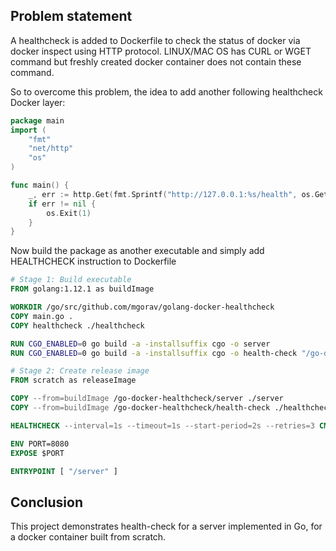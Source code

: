 ## Problem statement

A healthcheck is added to Dockerfile to check the status of docker via docker inspect using HTTP protocol. LINUX/MAC OS has CURL or WGET command but freshly created docker container does not contain these command.

So to overcome this problem, the idea to add another following healthcheck Docker layer:

```go
package main
import (
	"fmt"
	"net/http"
	"os"
)

func main() {
	_, err := http.Get(fmt.Sprintf("http://127.0.0.1:%s/health", os.Getenv("PORT")))
	if err != nil {
		os.Exit(1)
	}
}
```

Now build the package as another executable and simply add HEALTHCHECK instruction to Dockerfile

```dockerfile
# Stage 1: Build executable
FROM golang:1.12.1 as buildImage

WORKDIR /go/src/github.com/mgorav/golang-docker-healthcheck
COPY main.go .
COPY healthcheck ./healthcheck

RUN CGO_ENABLED=0 go build -a -installsuffix cgo -o server
RUN CGO_ENABLED=0 go build -a -installsuffix cgo -o health-check "/go-docker-healthcheck/healthcheck"

# Stage 2: Create release image
FROM scratch as releaseImage

COPY --from=buildImage /go-docker-healthcheck/server ./server
COPY --from=buildImage /go-docker-healthcheck/health-check ./healthcheck

HEALTHCHECK --interval=1s --timeout=1s --start-period=2s --retries=3 CMD [ "/healthcheck" ]

ENV PORT=8080
EXPOSE $PORT

ENTRYPOINT [ "/server" ]

```

## Conclusion

This project demonstrates health-check for a server implemented in Go, for a docker container built from scratch.
